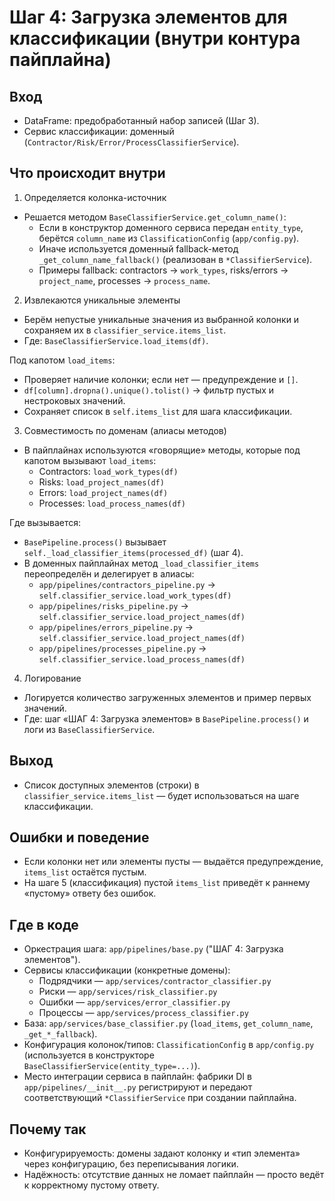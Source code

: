 # Шаг 4: Загрузка элементов для классификации (внутри контура пайплайна)

## Вход
- DataFrame: предобработанный набор записей (Шаг 3).
- Сервис классификации: доменный (`Contractor/Risk/Error/ProcessClassifierService`).

## Что происходит внутри
1) Определяется колонка-источник
- Решается методом `BaseClassifierService.get_column_name()`:
  - Если в конструктор доменного сервиса передан `entity_type`, берётся `column_name` из `ClassificationConfig` (`app/config.py`).
  - Иначе используется доменный fallback-метод `_get_column_name_fallback()` (реализован в `*ClassifierService`).
  - Примеры fallback: contractors → `work_types`, risks/errors → `project_name`, processes → `process_name`.

2) Извлекаются уникальные элементы
- Берём непустые уникальные значения из выбранной колонки и сохраняем их в `classifier_service.items_list`.
- Где: `BaseClassifierService.load_items(df)`.

Под капотом `load_items`:
- Проверяет наличие колонки; если нет — предупреждение и `[]`.
- `df[column].dropna().unique().tolist()` → фильтр пустых и нестроковых значений.
- Сохраняет список в `self.items_list` для шага классификации.

3) Совместимость по доменам (алиасы методов)
- В пайплайнах используются «говорящие» методы, которые под капотом вызывают `load_items`:
  - Contractors: `load_work_types(df)`
  - Risks: `load_project_names(df)`
  - Errors: `load_project_names(df)`
  - Processes: `load_process_names(df)`

Где вызывается:
- `BasePipeline.process()` вызывает `self._load_classifier_items(processed_df)` (шаг 4).
- В доменных пайплайнах метод `_load_classifier_items` переопределён и делегирует в алиасы:
  - `app/pipelines/contractors_pipeline.py` → `self.classifier_service.load_work_types(df)`
  - `app/pipelines/risks_pipeline.py` → `self.classifier_service.load_project_names(df)`
  - `app/pipelines/errors_pipeline.py` → `self.classifier_service.load_project_names(df)`
  - `app/pipelines/processes_pipeline.py` → `self.classifier_service.load_process_names(df)`

4) Логирование
- Логируется количество загруженных элементов и пример первых значений.
- Где: шаг «ШАГ 4: Загрузка элементов» в `BasePipeline.process()` и логи из `BaseClassifierService`.

## Выход
- Список доступных элементов (строки) в `classifier_service.items_list` — будет использоваться на шаге классификации.

## Ошибки и поведение
- Если колонки нет или элементы пусты — выдаётся предупреждение, `items_list` остаётся пустым.
- На шаге 5 (классификация) пустой `items_list` приведёт к раннему «пустому» ответу без ошибок.

## Где в коде
- Оркестрация шага: `app/pipelines/base.py` ("ШАГ 4: Загрузка элементов").
- Сервисы классификации (конкретные домены):
  - Подрядчики — `app/services/contractor_classifier.py`
  - Риски — `app/services/risk_classifier.py`
  - Ошибки — `app/services/error_classifier.py`
  - Процессы — `app/services/process_classifier.py`
- База: `app/services/base_classifier.py` (`load_items`, `get_column_name`, `_get_*_fallback`).
- Конфигурация колонок/типов: `ClassificationConfig` в `app/config.py` (используется в конструкторе `BaseClassifierService(entity_type=...)`).
- Место интеграции сервиса в пайплайн: фабрики DI в `app/pipelines/__init__.py` регистрируют и передают соответствующий `*ClassifierService` при создании пайплайна.

## Почему так
- Конфигурируемость: домены задают колонку и «тип элемента» через конфигурацию, без переписывания логики.
- Надёжность: отсутствие данных не ломает пайплайн — просто ведёт к корректному пустому ответу.
